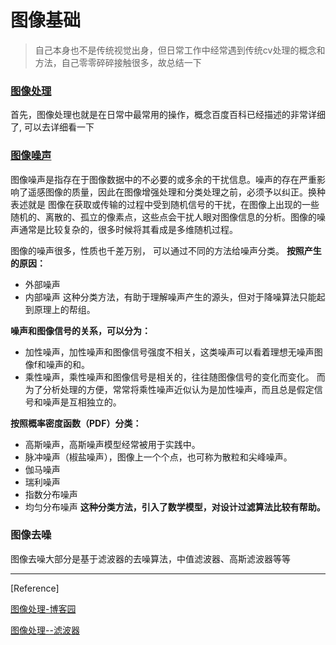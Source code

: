 # 图像基础

> 自己本身也不是传统视觉出身，但日常工作中经常遇到传统cv处理的概念和方法，自己零零碎碎接触很多，故总结一下

### [图像处理](https://baike.baidu.com/item/%E5%9B%BE%E5%83%8F%E5%A4%84%E7%90%86/294902)

首先，图像处理也就是在日常中最常用的操作，概念百度百科已经描述的非常详细了, 可以去详细看一下

### [图像噪声](https://baike.baidu.com/item/%E5%9B%BE%E5%83%8F%E5%99%AA%E5%A3%B0)

图像噪声是指存在于图像数据中的不必要的或多余的干扰信息。噪声的存在严重影响了遥感图像的质量，因此在图像增强处理和分类处理之前，必须予以纠正。换种表述就是 图像在获取或传输的过程中受到随机信号的干扰，在图像上出现的一些随机的、离散的、孤立的像素点，这些点会干扰人眼对图像信息的分析。图像的噪声通常是比较复杂的，很多时候将其看成是多维随机过程。

图像的噪声很多，性质也千差万别， 可以通过不同的方法给噪声分类。
**按照产生的原因：**

- 外部噪声
- 内部噪声
  这种分类方法，有助于理解噪声产生的源头，但对于降噪算法只能起到原理上的帮组。

**噪声和图像信号的关系，可以分为：**

- 加性噪声，加性噪声和图像信号强度不相关，这类噪声可以看着理想无噪声图像f和噪声的和。
- 乘性噪声，乘性噪声和图像信号是相关的，往往随图像信号的变化而变化。
  而为了分析处理的方便，常常将乘性噪声近似认为是加性噪声，而且总是假定信号和噪声是互相独立的。

**按照概率密度函数（PDF）分类：**

- 高斯噪声，高斯噪声模型经常被用于实践中。
- 脉冲噪声（椒盐噪声），图像上一个个点，也可称为散粒和尖峰噪声。
- 伽马噪声
- 瑞利噪声
- 指数分布噪声
- 均匀分布噪声
  **这种分类方法，引入了数学模型，对设计过滤算法比较有帮助。**

### 图像去噪

图像去噪大部分是基于滤波器的去噪算法，中值滤波器、高斯滤波器等等

***

[Reference]

[图像处理-博客园](https://www.cnblogs.com/wangguchangqing/)

[图像处理--滤波器](https://zhuanlan.zhihu.com/p/182520299)
